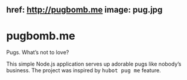 href: http://pugbomb.me
image: pug.jpg
---

# pugbomb.me

Pugs. What’s not to love?

This simple Node.js application serves up adorable pugs like nobody’s business. The project was inspired by <kbd>hubot pug me</kbd> feature.